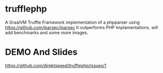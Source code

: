 # trufflephp
A GraalVM Truffle Framework implementation of a phpparser using https://github.com/jparsec/jparsec
It outperforms PHP Implamentations. will add benchmarks and some more images.

# DEMO And Slides
https://github.com/direktspeed/trufflephp/issues/1
